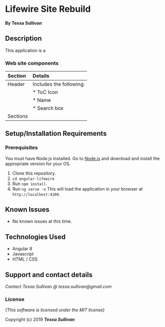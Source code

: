 # Lifewire Site Rebuild

#### By **Tessa Sullivan**

## Description
This application is a 


### Web site components
| Section | Details |
| :-------------     | :------------- |
| Header | Includes the following: |
|| * ToC Icon|
|| * Name |
|| * Search box |
| Sections



## Setup/Installation Requirements
### Prerequisites
You must have Node.js installed.  Go to [Node.js](https://nodejs.org/en/download/current/) and download and install the appropriate version for your OS.

1. Clone this repository.
2. ```cd angular-lifewire```
3. Run ```npm install```.
4. Run ```ng serve -o``` This will load the application in your browser at ```http://localhost:4200```.

## Known Issues
* No known issues at this time.

## Technologies Used

* Angular 8
* Javascript
* HTML / CSS

## Support and contact details

_Contact Tessa Sullivan @ tessa.sullivan@gmail.com_

### License

*{This software is licensed under the MIT license}*

Copyright (c) 2019 **_Tessa Sullivan_**
